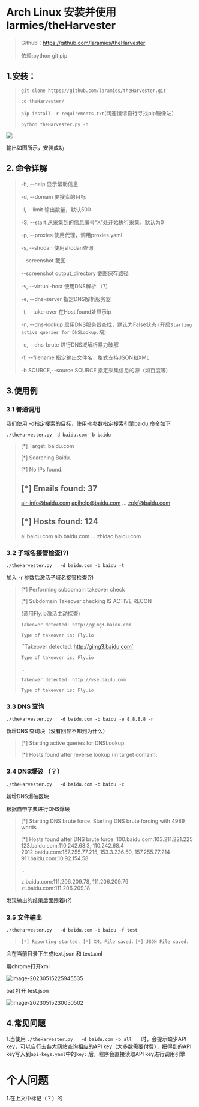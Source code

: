 # Arch Linux 安装并使用larmies/theHarvester

> Github：https://github.com/laramies/theHarvester
>
> 依赖:python git pip

## 1.安装：

> `git clone https://github.com/laramies/theHarvester.git`
>
> `cd theHarvester/`
>
> `pip install -r requirements.txt`(网速慢请自行寻找pip镜像站）
>
> `python theHarvester.py -h`

![](./assets/use1.png)

输出如图所示，安装成功

## 2. 命令详解

> -h, --help         显示帮助信息
>
> -d, --domain   要搜索的目标
>
> -l, --limit    输出数量，默认500   
>
> -S, --start     从采集到的信息编号“X”处开始执行采集，默认为0
>
> -p, --proxies   使用代理，调用proxies.yaml
>
> -s, --shodan     使用shodan查询
>
> --screenshot 截图
>
> --screenshot output_directory 截图保存路径
>
> -v, --virtual-host  使用DNS解析 （?）
>
> -e, --dns-server   指定DNS解析服务器
>
> -t, --take-over      在Host found处显示ip
>
> -n, --dns-lookup    启用DNS服务器查找，默认为False状态 (开启`Starting active queries for DNSLookup.`块)
>
> -c, --dns-brute     进行DNS域解析暴力破解
>
> -f, --filename      指定输出文件名，格式支持JSON和XML         
>
> -b SOURCE,--source SOURCE  指定采集信息的源（如百度等)

## 3.使用例

### 3.1 普通调用

我们使用 -d指定搜索的目标，使用-b参数指定搜索引擎baidu,命令如下

 `./theHarvester.py -d baidu.com -b baidu `

> [*] Target: baidu.com
>
> [*] Searching Baidu.
>
> [*] No IPs found.
>
> [*] Emails found: 37
> ----------------------
> air-info@baidu.com
> apihelp@baidu.com
> ...
> zpkf@baidu.com
>
> [*] Hosts found: 124
> ---------------------
> ai.baidu.com
> aib.baidu.com
> ...
> zhidao.baidu.com

### 3.2 子域名接管检查(?)

`./theHarvester.py   -d baidu.com -b baidu -t`

加入 -r 参数后激活子域名接管检查(?)

> [*] Performing subdomain takeover check
>
> [*] Subdomain Takeover checking IS ACTIVE RECON
>
> (调用Fly.io激活主动探查)
>
> `Takeover detected: http://gimg3.baidu.com`
>
> `Type of takeover is: Fly.io`
>
> ``Takeover detected: http://gimg3.baidu.com`
>
>  `Type of takeover is: Fly.io`
>
> ...
>
> `Takeover detected: http://vse.baidu.com`
>
>  `Type of takeover is: Fly.io`

### 3.3 DNS 查询

`./theHarvester.py   -d baidu.com -b baidu -e 8.8.8.8 -n `

新增DNS 查询块（没有回显不知到为什么）

>[*] Starting active queries for DNSLookup.
>
>[*] Hosts found after reverse lookup (in target domain):

### 3.4 DNS爆破 （？）

`./theHarvester.py   -d baidu.com -b baidu -c` 

新增DNS爆破区块

根据自带字典进行DNS爆破

> [*] Starting DNS brute force.
> Starting DNS brute forcing with 4989 words
>
> [*] Hosts found after DNS brute force:
> 100.baidu.com:103.211.221.225
> 123.baidu.com:110.242.68.3, 110.242.68.4
> 2012.baidu.com:157.255.77.215, 153.3.236.50, 157.255.77.214
> 911.baidu.com:10.92.154.58
>
> ...
>
> z.baidu.com:111.206.209.78, 111.206.209.79
> zt.baidu.com:111.206.209.18

发现输出的结果后面跟着i(?)

### 3.5 文件输出

`./theHarvester.py   -d baidu.com -b baidu -f test  `

> `[*] Reporting started.
> [*] XML File saved.`
> `[*] JSON File saved.`

会在当前目录下生成text.json 和 text.xml

用chrome打开xml

![image-20230515225945535](./assets/image-20230515225945535.png)

bat 打开 test.json 

![image-20230515230050502](./assets/image-20230515230050502.png)



## 4.常见问题

1.当使用 `./theHarvester.py   -d baidu.com -b all   `	时，会提示缺少API key，可以自行去各大网站查询相应的API key（大多数需要付费），把得到的API key写入到`api-keys.yaml`中的`key:` 后，程序会直接读取API key进行调用引擎



# 个人问题

1.在上文中标记（？）的




